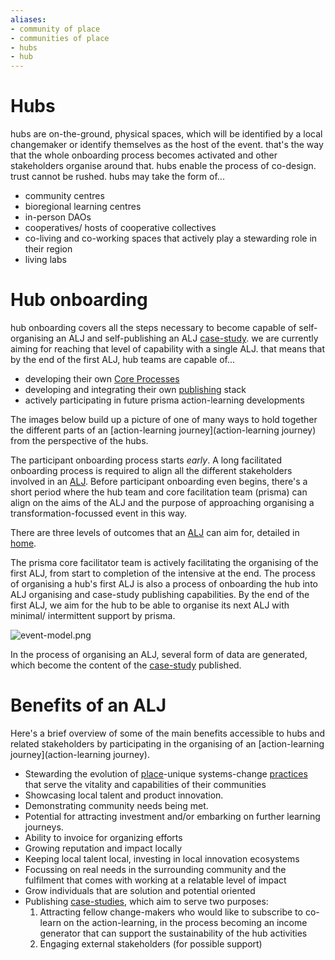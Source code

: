 ```yaml
---
aliases:
- community of place
- communities of place
- hubs
- hub
---
```


# Hubs
hubs are on-the-ground, physical spaces, which will be identified by a local changemaker or identify themselves as the host of the event. that's the way that the whole onboarding process becomes activated and other stakeholders organise around that. hubs enable the process of co-design. trust cannot be rushed. hubs may take the form of...

- community centres
- bioregional learning centres
- in-person DAOs
- cooperatives/ hosts of cooperative collectives
- co-living and co-working spaces that actively play a stewarding role in their region
- living labs
# Hub onboarding
hub onboarding covers all the steps necessary to become capable of self-organising an ALJ and self-publishing an ALJ [case-study](/patterns/case-study.md). we are currently aiming for reaching that level of capability with a single ALJ. that means that by the end of the first ALJ, hub teams are capable of... 

- developing their own [Core Processes](/processes)
- developing and integrating their own [publishing](/processes/process-infrastructuring/publishing.md) stack 
- actively participating in future prisma action-learning developments

The images below build up a picture of one of many ways to hold together the different parts of an [action-learning journey](action-learning journey) from the perspective of the hubs. 

The participant onboarding process starts *early*. A long facilitated onboarding process is required to align all the different stakeholders involved in an [ALJ](ALJ). Before participant onboarding even begins, there's a short period where the hub team and core facilitation team (prisma) can align on the aims of the ALJ and the purpose of approaching organising a transformation-focussed event in this way. 

There are three levels of outcomes that an [ALJ](ALJ) can aim for, detailed in [home](/index.md). 

The prisma core facilitator team is actively facilitating the organising of the first ALJ, from start to completion of the intensive at the end. The process of organising a hub's first ALJ is also a process of onboarding the hub into ALJ organising and case-study publishing capabilities. By the end of the first ALJ, we aim for the hub to be able to organise its next ALJ with minimal/ intermittent support by prisma. 

![event-model.png](/event-model.png)

In the process of organising an ALJ, several form of data are generated, which become the content of the [case-study](/patterns/case-study.md) published. 
# Benefits of an ALJ
Here's a brief overview of some of the main benefits accessible to hubs and related stakeholders by participating in the organising of an [action-learning journey](action-learning journey).

- Stewarding the evolution of [place](/glossary/Place.md)-unique systems-change [practices](practices) that serve the vitality and capabilities of their communities
- Showcasing local talent and product innovation.
- Demonstrating community needs being met.
- Potential for attracting investment and/or embarking on further learning journeys.
- Ability to invoice for organizing efforts
- Growing reputation and impact locally
- Keeping local talent local, investing in local innovation ecosystems
- Focussing on real needs in the surrounding community and the fulfilment that comes with working at a relatable level of impact
- Grow individuals that are solution and potential oriented
- Publishing [case-studies](/patterns/case-study.md), which aim to serve two purposes:
	1. Attracting fellow change-makers who would like to subscribe to co-learn on the action-learning, in the process becoming an income generator that can support the sustainability of the hub activities
	2. Engaging external stakeholders (for possible support)

